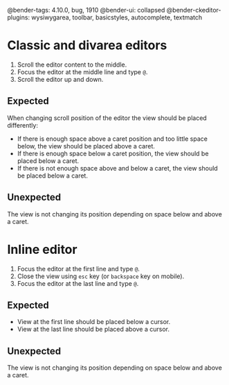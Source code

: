@bender-tags: 4.10.0, bug, 1910
@bender-ui: collapsed
@bender-ckeditor-plugins: wysiwygarea, toolbar, basicstyles, autocomplete, textmatch

# Classic and divarea editors

1. Scroll the editor content to the middle.
1. Focus the editor at the middle line and type `@`.
1. Scroll the editor up and down.

## Expected

When changing scroll position of the editor the view should be placed differently:

- If there is enough space above a caret position and too little space below, the view should be placed above a caret.
- If there is enough space below a caret position, the view should be placed below a caret.
- If there is not enough space above and below a caret, the view should be placed below a caret.

## Unexpected

The view is not changing its position depending on space below and above a caret.

# Inline editor

1. Focus the editor at the first line and type `@`.
1. Close the view using `esc` key (or `backspace` key on mobile).
1. Focus the editor at the last line and type `@`.

## Expected

- View at the first line should be placed below a cursor.
- View at the last line should be placed above a cursor.

## Unexpected

The view is not changing its position depending on space below and above a caret.

